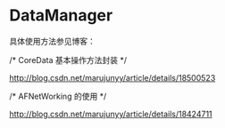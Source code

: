 DataManager
===========

具体使用方法参见博客：

/* CoreData 基本操作方法封装 */

http://blog.csdn.net/marujunyy/article/details/18500523

/* AFNetWorking 的使用 */

http://blog.csdn.net/marujunyy/article/details/18424711
